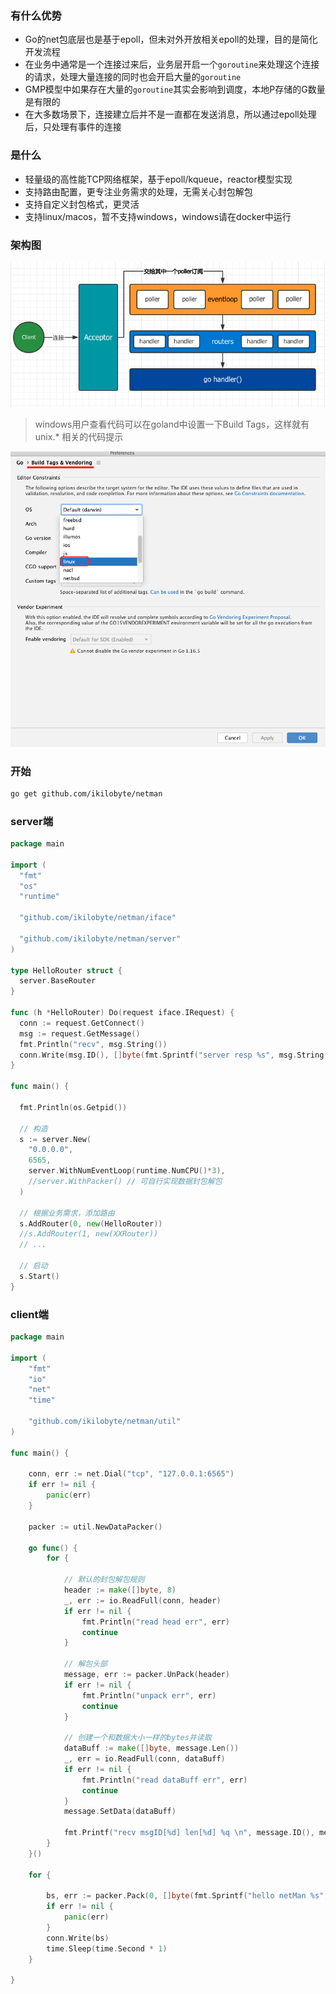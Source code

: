 ### 有什么优势
- Go的net包底层也是基于epoll，但未对外开放相关epoll的处理，目的是简化开发流程
- 在业务中通常是一个连接过来后，业务层开启一个`goroutine`来处理这个连接的请求，处理大量连接的同时也会开启大量的`goroutine`
- GMP模型中如果存在大量的`goroutine`其实会影响到调度，本地P存储的G数量是有限的
- 在大多数场景下，连接建立后并不是一直都在发送消息，所以通过epoll处理后，只处理有事件的连接

### 是什么
- 轻量级的高性能TCP网络框架，基于epoll/kqueue，reactor模型实现
- 支持路由配置，更专注业务需求的处理，无需关心封包解包
- 支持自定义封包格式，更灵活
- 支持linux/macos，暂不支持windows，windows请在docker中运行

### 架构图
![on](./examples/processon.png)

> windows用户查看代码可以在goland中设置一下Build Tags，这样就有 unix.* 相关的代码提示
> 
![tabs](./examples/build-tag.png)


### 开始
```bash
go get github.com/ikilobyte/netman
```


### server端
```go
package main

import (
  "fmt"
  "os"
  "runtime"

  "github.com/ikilobyte/netman/iface"

  "github.com/ikilobyte/netman/server"
)

type HelloRouter struct {
  server.BaseRouter
}

func (h *HelloRouter) Do(request iface.IRequest) {
  conn := request.GetConnect()
  msg := request.GetMessage()
  fmt.Println("recv", msg.String())
  conn.Write(msg.ID(), []byte(fmt.Sprintf("server resp %s", msg.String())))
}

func main() {

  fmt.Println(os.Getpid())

  // 构造
  s := server.New(
    "0.0.0.0",
    6565,
    server.WithNumEventLoop(runtime.NumCPU()*3),
    //server.WithPacker() // 可自行实现数据封包解包
  )

  // 根据业务需求，添加路由
  s.AddRouter(0, new(HelloRouter))
  //s.AddRouter(1, new(XXRouter))
  // ...

  // 启动
  s.Start()
}
```


### client端
```go
package main

import (
	"fmt"
	"io"
	"net"
	"time"

	"github.com/ikilobyte/netman/util"
)

func main() {

	conn, err := net.Dial("tcp", "127.0.0.1:6565")
	if err != nil {
		panic(err)
	}

	packer := util.NewDataPacker()

	go func() {
		for {

			// 默认的封包解包规则
			header := make([]byte, 8)
			_, err := io.ReadFull(conn, header)
			if err != nil {
				fmt.Println("read head err", err)
				continue
			}

			// 解包头部
			message, err := packer.UnPack(header)
			if err != nil {
				fmt.Println("unpack err", err)
				continue
			}

			// 创建一个和数据大小一样的bytes并读取
			dataBuff := make([]byte, message.Len())
			_, err = io.ReadFull(conn, dataBuff)
			if err != nil {
				fmt.Println("read dataBuff err", err)
				continue
			}
			message.SetData(dataBuff)

			fmt.Printf("recv msgID[%d] len[%d] %q \n", message.ID(), message.Len(), message.String())
		}
	}()

	for {

		bs, err := packer.Pack(0, []byte(fmt.Sprintf("hello netMan %s", time.Now().Format("2006-01-02 15:04:05.0000"))))
		if err != nil {
			panic(err)
		}
		conn.Write(bs)
		time.Sleep(time.Second * 1)
	}

}
```